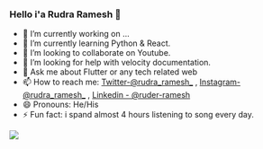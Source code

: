 ### Hello i'a Rudra Ramesh 👋

- 🔭 I’m currently working on ...
- 🌱 I’m currently learning Python & React.
- 👯 I’m looking to collaborate on Youtube.
- 🤔 I’m looking for help with velocity documentation.
- 💬 Ask me about Flutter or any tech related web
- 📫 How to reach me: [Twitter-@rudra_ramesh_](https://twitter.com/rudra_ramesh_) , [Instagram-@rudra_ramesh_](instagram.com/rudra.ramesh_/) , [Linkedin - @ruder-ramesh](https://www.linkedin.com/in/rudra-ramesh/)
- 😄 Pronouns: He/His
- ⚡ Fun fact: i spand almost 4 hours listening to song every day.



<img src="https://github-readme-stats.vercel.app/api?username=rudraramesh&&show_icons=true&title_color=ffffff&icon_color=bb2acf&text_color=daf7dc&bg_color=151515">

